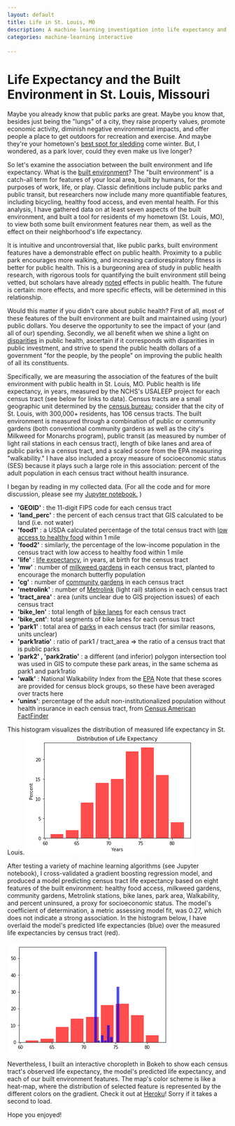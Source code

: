 ```yaml
---
layout: default
title: Life in St. Louis, MO
description: A machine learning investigation into life expectancy and features of the environment around us in my hometown
categories: machine-learning interactive

---
```


# Life Expectancy and the Built Environment in St. Louis, Missouri

Maybe you already know that public parks are great. Maybe you know that, besides just being the "lungs" of a city, they raise property values, promote economic activity, diminish negative environmental impacts, and offer people a place to get outdoors for recreation and exercise. And maybe they're your hometown's [best spot for sledding](https://www.stltoday.com/news/archives/it-started-in-1905-a-brief-history-of-sledding-on-art-hill/collection_402ee3a3-6ad0-56d2-b006-a1c370255d06.html) come winter. But, I wondered, as a park lover, could they even make us live longer?

So let's examine the association between the built environment and life expectancy. What is the [built environment](https://en.wikipedia.org/wiki/Built_environment)? The "built environment" is a catch-all term for features of your local area, built by humans, for the purposes of work, life, or play. Classic definitions include public parks and public transit, but researchers now include many more quantifiable features, including bicycling, healthy food access, and even mental health. For this analysis, I have gathered data on at least seven aspects of the built environment, and built a tool for residents of my hometown (St. Louis, MO), to view both some built environment features near them, as well as the effect on their neighborhood's life expectancy.

It is intuitive and uncontroversial that, like public parks, built environment features have a demonstrable effect on public health. Proximity to a public park encourages more walking, and increasing cardiorespiratory fitness is better for public health. This is a burgeoning area of study in public health research, with rigorous tools for quantifying the built environment still being vetted, but scholars have already [noted](https://www.ncbi.nlm.nih.gov/pubmed/27755063) effects in public health. The future is certain: more effects, and more specific effects, will be determined in this relationship.

Would this matter if you didn't care about public health? First of all, most of these features of the built environment are built and maintained using (your) public dollars. You deserve the opportunity to see the impact of your (and all of our) spending. Secondly, we all benefit when we shine a light on [disparities](https://www.healthypeople.gov/2020/about/foundation-health-measures/Disparities) in public health, ascertain if it corresponds with disparities in public investment, and strive to spend the public health dollars of a government "for the people, by the people" on improving the public health of all its constituents.

Specifically, we are measuring the association of the features of the built environment with public health in St. Louis, MO. Public health is life expectancy, in years, measured by the NCHS's USALEEP project for each census tract (see below for links to data). Census tracts are a small geographic unit determined by the [census bureau](https://www2.census.gov/geo/pdfs/reference/GARM/Ch10GARM.pdf); consider that the city of St. Louis, with 300,000+ residents, has 106 census tracts. The built environment is measured through a combination of public or community gardens (both conventional community gardens as well as the city's Milkweed for Monarchs program), public transit (as measured by number of light rail stations in each census tract), length of bike lanes and area of public parks in a census tract, and a scaled score from the EPA measuring "walkability." I have also included a proxy measure of socioeconomic status (SES) because it plays such a large role in this association: percent of the adult population in each census tract without health insurance.

I began by reading in my collected data. (For all the code and for more discussion, please see my [Jupyter notebook.](https://colab.research.google.com/drive/1ixbLJXY_1jYA5x-P3_M5X2zrTsEF08VC) )
*   **'GEOID'** : the 11-digit FIPS code for each census tract
*   **'land_perc'** : the percent of each census tract that GIS calculated to be land (i.e. not water)
*   **'food1'** : a USDA calculated percentage of the total census tract with [low access to healthy food](https://www.ers.usda.gov/data-products/food-access-research-atlas/documentation/) within 1 mile
* **'food2'** : similarly, the percentage of the low-income population in the census tract with low access to healthy food within 1 mile
* **'life'** : [life expectancy](https://www.cdc.gov/nchs/nvss/usaleep/usaleep.html), in years, at birth for the census tract
* **'mw'** : number of [milkweed gardens](https://www.stlouis-mo.gov/monarchs/) in each census tract, planted to encourage the monarch butterfly population
* **'cg'** : number of [community gardens](http://www.gatewaygreening.org/resources/map-of-gardens/) in each census tract
* **'metrolink'** : number of [Metrolink](https://www.metrostlouis.org/developer-resources/) (light rail) stations in each census tract
* **'tract_area'** : area (units unclear due to GIS projection issues) of each census tract
* **'bike_len'** : total length of [bike lanes](https://www.stlouis-mo.gov/government/departments/street/streets-sidewalks-traffic/bicycling/bike-routes-and-maps.cfm) for each census tract
* **'bike_cnt'**: total segments of bike lanes for each census tract
* **'park1'** : total area of [parks](https://www.stlouis-mo.gov/data/parks.cfm) in each census tract (for similar reasons, units unclear)
* **'park1ratio'** : ratio of park1 / tract_area => the ratio of a census tract that is public parks
* **'park2' , 'park2ratio'** : a different (and inferior) polygon intersection tool was used in GIS to compute these park areas, in the same schema as park1 and park1ratio
* **'walk'** : National Walkability Index from the [EPA](https://www.epa.gov/smartgrowth/smart-location-mapping#walkability) Note that these scores are provided for census block groups, so these have been averaged over tracts here
* **'unins'**: percentage of the adult non-institutionalized population without health insurance in each census tract, from [Census American FactFinder](https://factfinder.census.gov/faces/nav/jsf/pages/index.xhtml)

This histogram visualizes the distribution of measured life expectancy in St. Louis. ![Hist](/assets/capstone/histogram1.png)

After testing a variety of machine learning algorithms (see Jupyter notebook), I cross-validated a gradient boosting regression model, and produced a model predicting census tract life expectancy based on eight features of the built environment: healthy food access, milkweed gardens, community gardens, Metrolink stations, bike lanes, park area, Walkability, and percent uninsured, a proxy for socioeconomic status. The model's coefficient of determination, a metric assessing model fit, was 0.27, which does not indicate a strong association. In the histogram below, I have overlaid the model's predicted life expectancies (blue) over the measured life expectancies by census tract (red).

![Hist](/assets/capstone/histogram2.png)

Nevertheless, I built an interactive choropleth in Bokeh to show each census tract's observed life expectancy, the model's predicted life expectancy, and each of our built environment features. The map's color scheme is like a heat-map, where the distribution of selected feature is represented by the different colors on the gradient. Check it out at [Heroku](https://capstone-map-stl.herokuapp.com/capstone-bokeh)! Sorry if it takes a second to load.

Hope you enjoyed!